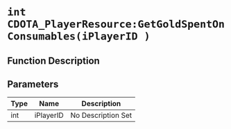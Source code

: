 # `int CDOTA_PlayerResource:GetGoldSpentOnConsumables(iPlayerID )`
## Function Description

## Parameters
Type|Name|Description
--|--|--
int|iPlayerID|No Description Set
